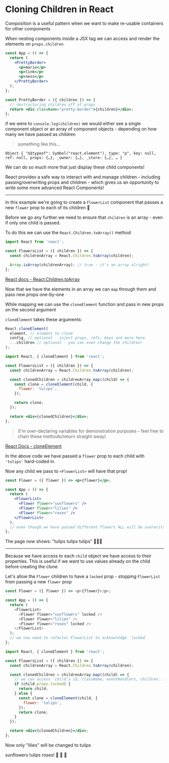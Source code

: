 # Cloning Children in React

Composition is a useful pattern when we want to make re-usable containers for other components

When nesting components inside a JSX tag we can access and render the elements on `props.children`

```jsx
const App = () => {
  return (
    <PrettyBorder>
      <p>mario</p>
      <p>link</p>
      <p>ness</p>
    </PrettyBorder>
  );
};

const PrettyBorder = ({ children }) => {
  // destructuring children off of props
  return <div className="pretty-border">{children}</div>;
};
```

if we were to `console.log(children)` we would either see a single component object or an array of component objects - depending on how many we have passed as children

> something like this...

```
Object { "$$typeof": Symbol("react.element"), type: "p", key: null, ref: null, props: {…}, _owner: {…}, _store: {…}, … }
```

We can do so much more that just display these child components!

React provides a safe way to interact with and manage children - including passing/overwriting props and children - which gives us an opportunity to write some more advanced React Components!

---

In this example we're going to create a `FlowerList` component that passes a new `flower` prop to each of its children 🌻

Before we go any further we need to ensure that `children` is an array - even if only one child is passed.

To do this we can use the `React.Children.toArray()` method

```jsx
import React from 'react';

const FlowersList = ({ children }) => {
  const childrenArray = React.Children.toArray(children);

  Array.isArray(childrenArray); // true - it's an array alright!
};
```

[React docs - React.Children.toArray](https://reactjs.org/docs/react-api.html#reactchildrentoarray)

Now that we have the elements in an array we can `map` through them and pass new props one-by-one

While mapping we can use the `cloneElement` function and pass in new props on the second argument

`cloneElement` takes these arguments:

```js
React.cloneElement(
  element, // element to clone
  config, // optional - inject props, refs, keys and more here
  ...children // optional - you can even change the children!
);
```

```jsx
import React, { cloneElement } from 'react';

const FlowersList = ({ children }) => {
  const childrenArray = React.Children.toArray(children);

  const clonedChildren = childrenArray.map((child) => {
    const clone = cloneElement(child, {
      flower: 'tulips',
    });

    return clone;
  });

  return <div>{clonedChildren}</div>;
};
```

> (I'm over-declaring variables for demonstration purposes - feel free to chain these methods/return straight away)

[React Docs - cloneElement](https://reactjs.org/docs/react-api.html#cloneelement)

In the above code we have passed a `flower` prop to each child with `'tulips'` hard-coded in.

Now any child we pass to `<FlowerList>` will have that prop!

```jsx
const Flower = ({ flower }) => <p>{flower}</p>;

const App = () => {
  return (
    <FlowerList>
      <Flower flower="sunflowers" />
      <Flower flower="lilies" />
      <Flower flower="roses" />
    </FlowerList>
  );
  // even though we have passed different flowers ALL will be overwritten by `FlowerList`!
};
```

The page now shows: "tulips tulips tulips" 🌷🌷🌷

---

Because we have access to each `child` object we have access to their properties. This is useful if we want to use values already on the child before creating the clone

Let's allow the `Flower` children to have a `locked` prop - stopping `FlowerList` from passing a new `flower` prop

```js
const Flower = ({ flower }) => <p>{flower}</p>;

const App = () => {
  return (
    <FlowerList>
      <Flower flower="sunflowers" locked />
      <Flower flower="lilies" />
      <Flower flower="roses" locked />
    </FlowerList>
  );
  // we now need to refactor FlowerList to acknowledge `locked`
};
```

```jsx
import React, { cloneElement } from 'react';

const FlowersList = ({ children }) => {
  const childrenArray = React.Children.toArray(children);

  const clonedChildren = childrenArray.map((child) => {
    // we can access `child`s id, className, eventHandlers, children...
    if (child.props.locked) {
      return child;
    } else {
      const clone = cloneElement(child, {
        flower: 'tulips',
      });
      return clone;
    }
  });

  return <div>{clonedChildren}</div>;
};
```

Now only "lilies" will be changed to tulips

sunflowers tulips roses! 🌻 🌷 🌹
